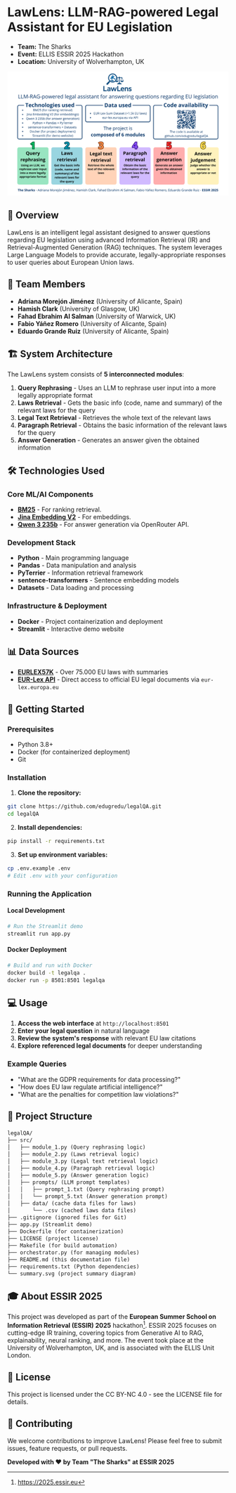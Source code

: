 # LawLens: LLM-RAG-powered Legal Assistant for EU Legislation

- **Team:** The Sharks
- **Event:** ELLIS ESSIR 2025 Hackathon
- **Location:** University of Wolverhampton, UK

![Summary of the project](./summary.svg)


## 🎯 Overview

LawLens is an intelligent legal assistant designed to answer questions regarding EU legislation using advanced Information Retrieval (IR) and Retrieval-Augmented Generation (RAG) techniques. The system leverages Large Language Models to provide accurate, legally-appropriate responses to user queries about European Union laws.

## 👥 Team Members

- **Adriana Morejón Jiménez** (University of Alicante, Spain)
- **Hamish Clark** (University of Glasgow, UK)
- **Fahad Ebrahim Al Salman** (University of Warwick, UK)
- **Fabio Yáñez Romero** (University of Alicante, Spain)
- **Eduardo Grande Ruiz** (University of Alicante, Spain)


## 🏗️ System Architecture

The LawLens system consists of **5 interconnected modules**:

1. **Query Rephrasing** - Uses an LLM to rephrase user input into a more legally appropriate format
2. **Laws Retrieval** - Gets the basic info (code, name and summary) of the relevant laws for the query
3. **Legal Text Retrieval** - Retrieves the whole text of the relevant laws
4. **Paragraph Retrieval** - Obtains the basic information of the relevant laws for the query
5. **Answer Generation** - Generates an answer given the obtained information

## 🛠️ Technologies Used

### Core ML/AI Components

- [**BM25**](https://pyterrier.readthedocs.io/en/latest/terrier-retrieval.html) - For ranking retrieval.
- [**Jina Embedding V2**](https://huggingface.co/jinaai/jina-embeddings-v2-base-zh) - For embeddings.
- **[Qwen 3 235b](https://openrouter.ai/qwen/qwen3-235b-a22b:free)** - For answer generation via OpenRouter API.


### Development Stack

- **Python** - Main programming language
- **Pandas** - Data manipulation and analysis
- **PyTerrier** - Information retrieval framework
- **sentence-transformers** - Sentence embedding models
- **Datasets** - Data loading and processing


### Infrastructure \& Deployment

- **Docker** - Project containerization and deployment
- **Streamlit** - Interactive demo website


## 📊 Data Sources

- **[EURLEX57K](https://huggingface.co/datasets/jonathanli/eurlex)** - Over 75.000 EU laws with summaries
- **[EUR-Lex API](https://eur-lex.europa.eu/content/help/data-reuse/webservice.html)** - Direct access to official EU legal documents via `eur-lex.europa.eu`


## 🚀 Getting Started

### Prerequisites

- Python 3.8+
- Docker (for containerized deployment)
- Git


### Installation

1. **Clone the repository:**
```bash
git clone https://github.com/edugredu/legalQA.git
cd legalQA
```

2. **Install dependencies:**
```bash
pip install -r requirements.txt
```

3. **Set up environment variables:**
```bash
cp .env.example .env
# Edit .env with your configuration
```


### Running the Application

#### Local Development

```bash
# Run the Streamlit demo
streamlit run app.py
```


#### Docker Deployment

```bash
# Build and run with Docker
docker build -t legalqa .
docker run -p 8501:8501 legalqa
```


## 💻 Usage

1. **Access the web interface** at `http://localhost:8501`
2. **Enter your legal question** in natural language
3. **Review the system's response** with relevant EU law citations
4. **Explore referenced legal documents** for deeper understanding

### Example Queries

- "What are the GDPR requirements for data processing?"
- "How does EU law regulate artificial intelligence?"
- "What are the penalties for competition law violations?"


## 🔧 Project Structure

```
legalQA/
├── src/
│   ├── module_1.py (Query rephrasing logic)
│   ├── module_2.py (Laws retrieval logic)
│   ├── module_3.py (Legal text retrieval logic)
│   ├── module_4.py (Paragraph retrieval logic)
│   ├── module_5.py (Answer generation logic)
│   ├── prompts/ (LLM prompt templates)
│   │   ├── prompt_1.txt (Query rephrasing prompt)
│   │   └── prompt_5.txt (Answer generation prompt)
│   ├── data/ (cache data files for laws)
│       └── .csv (cached laws data files)
├── .gitignore (ignored files for Git)
├── app.py (Streamlit demo)
├── Dockerfile (for containerization)
├── LICENSE (project license)
├── Makefile (for build automation)
├── orchestrator.py (for managing modules)
├── README.md (this documentation file)
├── requirements.txt (Python dependencies)
└── summary.svg (project summary diagram)
```


## 🎓 About ESSIR 2025

This project was developed as part of the **European Summer School on Information Retrieval (ESSIR) 2025** hackathon[^1]. ESSIR 2025 focuses on cutting-edge IR training, covering topics from Generative AI to RAG, explainability, neural ranking, and more. The event took place at the University of Wolverhampton, UK, and is associated with the ELLIS Unit London.

## 📝 License

This project is licensed under the CC BY-NC 4.0 - see the LICENSE file for details.

## 🤝 Contributing

We welcome contributions to improve LawLens! Please feel free to submit issues, feature requests, or pull requests.

**Developed with ❤️ by Team "The Sharks" at ESSIR 2025**

<div style="text-align: center"></div>

[^1]: https://2025.essir.eu